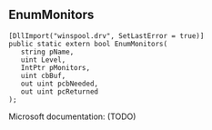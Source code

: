 ## EnumMonitors

```
[DllImport("winspool.drv", SetLastError = true)]
public static extern bool EnumMonitors(
   string pName,
   uint Level,
   IntPtr pMonitors,
   uint cbBuf,
   out uint pcbNeeded,
   out uint pcReturned
);
```

Microsoft documentation: (TODO)
